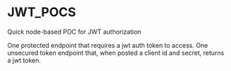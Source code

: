 # JWT_POCS
Quick node-based POC for JWT authorization 

One protected endpoint that requires a jwt auth token to access.
One unsecured token endpoint that, when posted a client id and secret, returns a jwt token.
